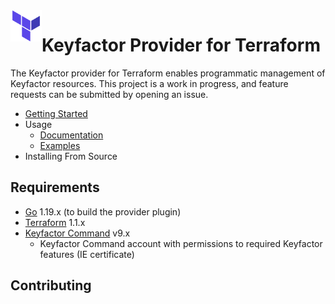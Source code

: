 <a href="https://terraform.io">
    <img src=".github/tf.png" alt="Terraform logo" title="Terraform" align="left" height="50" />
</a>

# Keyfactor Provider for Terraform
The Keyfactor provider for Terraform enables programmatic management of Keyfactor resources. This project
is a work in progress, and feature requests can be submitted by opening an issue.

* [Getting Started](https://github.com/Keyfactor/terraform-provider-keyfactor/blob/main/docs/guides/getting-started.md)
* Usage
  * [Documentation](https://github.com/Keyfactor/terraform-provider-keyfactor/blob/main/docs/index.md)
  * [Examples](https://github.com/Keyfactor/terraform-provider-keyfactor/tree/main/examples)
* Installing From Source

## Requirements
* [Go](https://golang.org/doc/install) 1.19.x (to build the provider plugin)
* [Terraform](https://www.terraform.io/downloads) 1.1.x
* [Keyfactor Command](https://www.keyfactor.com/) v9.x
    * Keyfactor Command account with permissions to required Keyfactor features (IE certificate)

## Contributing

